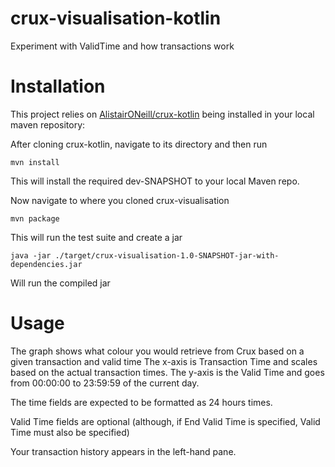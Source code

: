 # crux-visualisation-kotlin
Experiment with ValidTime and how transactions work

# Installation

This project relies on [AlistairONeill/crux-kotlin](https://github.com/AlistairONeill/crux-kotlin) being installed in your local maven repository:

After cloning crux-kotlin, navigate to its directory and then run

`mvn install`

This will install the required dev-SNAPSHOT to your local Maven repo.

Now navigate to where you cloned crux-visualisation

`mvn package`

This will run the test suite and create a jar

`java -jar ./target/crux-visualisation-1.0-SNAPSHOT-jar-with-dependencies.jar`

Will run the compiled jar

# Usage

The graph shows what colour you would retrieve from Crux based on a given transaction and valid time
The x-axis is Transaction Time and scales based on the actual transaction times.
The y-axis is the Valid Time and goes from 00:00:00 to 23:59:59 of the current day.

The time fields are expected to be formatted as 24 hours times.

Valid Time fields are optional (although, if End Valid Time is specified, Valid Time must also be specified)

Your transaction history appears in the left-hand pane.